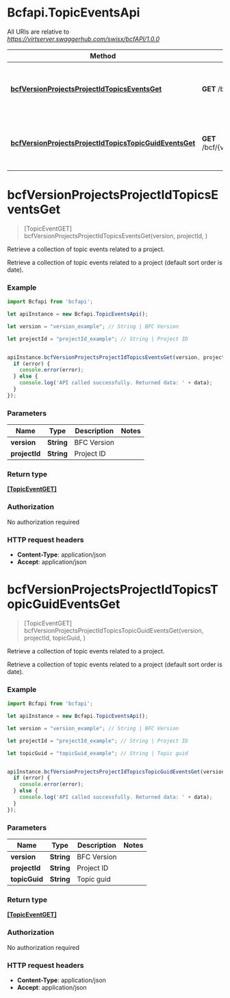 # Bcfapi.TopicEventsApi

All URIs are relative to *https://virtserver.swaggerhub.com/swisx/bcfAPI/1.0.0*

Method | HTTP request | Description
------------- | ------------- | -------------
[**bcfVersionProjectsProjectIdTopicsEventsGet**](TopicEventsApi.md#bcfVersionProjectsProjectIdTopicsEventsGet) | **GET** /bcf/{version}/projects/{project_id}/topics/events | Retrieve a collection of topic events related to a project.
[**bcfVersionProjectsProjectIdTopicsTopicGuidEventsGet**](TopicEventsApi.md#bcfVersionProjectsProjectIdTopicsTopicGuidEventsGet) | **GET** /bcf/{version}/projects/{project_id}/topics/{topic_guid}/events | Retrieve a collection of topic events related to a project.


<a name="bcfVersionProjectsProjectIdTopicsEventsGet"></a>
# **bcfVersionProjectsProjectIdTopicsEventsGet**
> [TopicEventGET] bcfVersionProjectsProjectIdTopicsEventsGet(version, projectId, )

Retrieve a collection of topic events related to a project.

Retrieve a collection of topic events related to a project (default sort order is date).

### Example
```javascript
import Bcfapi from 'bcfapi';

let apiInstance = new Bcfapi.TopicEventsApi();

let version = "version_example"; // String | BFC Version

let projectId = "projectId_example"; // String | Project ID


apiInstance.bcfVersionProjectsProjectIdTopicsEventsGet(version, projectId, , (error, data, response) => {
  if (error) {
    console.error(error);
  } else {
    console.log('API called successfully. Returned data: ' + data);
  }
});
```

### Parameters

Name | Type | Description  | Notes
------------- | ------------- | ------------- | -------------
 **version** | **String**| BFC Version | 
 **projectId** | **String**| Project ID | 

### Return type

[**[TopicEventGET]**](TopicEventGET.md)

### Authorization

No authorization required

### HTTP request headers

 - **Content-Type**: application/json
 - **Accept**: application/json

<a name="bcfVersionProjectsProjectIdTopicsTopicGuidEventsGet"></a>
# **bcfVersionProjectsProjectIdTopicsTopicGuidEventsGet**
> [TopicEventGET] bcfVersionProjectsProjectIdTopicsTopicGuidEventsGet(version, projectId, topicGuid, )

Retrieve a collection of topic events related to a project.

Retrieve a collection of topic events related to a project (default sort order is date).

### Example
```javascript
import Bcfapi from 'bcfapi';

let apiInstance = new Bcfapi.TopicEventsApi();

let version = "version_example"; // String | BFC Version

let projectId = "projectId_example"; // String | Project ID

let topicGuid = "topicGuid_example"; // String | Topic guid


apiInstance.bcfVersionProjectsProjectIdTopicsTopicGuidEventsGet(version, projectId, topicGuid, , (error, data, response) => {
  if (error) {
    console.error(error);
  } else {
    console.log('API called successfully. Returned data: ' + data);
  }
});
```

### Parameters

Name | Type | Description  | Notes
------------- | ------------- | ------------- | -------------
 **version** | **String**| BFC Version | 
 **projectId** | **String**| Project ID | 
 **topicGuid** | **String**| Topic guid | 

### Return type

[**[TopicEventGET]**](TopicEventGET.md)

### Authorization

No authorization required

### HTTP request headers

 - **Content-Type**: application/json
 - **Accept**: application/json

